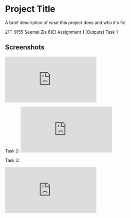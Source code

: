 
# Project Title

A brief description of what this project does and who it's for


21F-9155
Seemal Zia
6(E)
Assignment 1 (Outputs)
Task 1 
## Screenshots

![App Screenshot](http://127.0.0.1:5500/Assignments/Assignment%201/task1.html)

Task 2:
![App Screenshot](http://127.0.0.1:5500/Assignments/Assignment%201/task%202.html)

Task 3:

![App Screenshot](http://127.0.0.1:5500/Assignments/Assignment%201/task3.html)